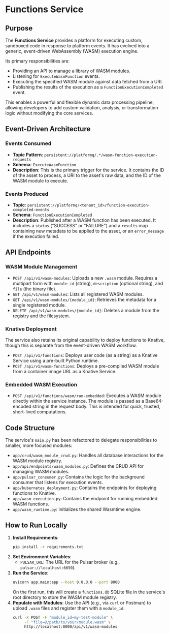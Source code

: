 
# Functions Service

## Purpose

The **Functions Service** provides a platform for executing custom, sandboxed code in response to platform events. It has evolved into a generic, event-driven WebAssembly (WASM) execution engine.

Its primary responsibilities are:
-   Providing an API to manage a library of WASM modules.
-   Listening for `ExecuteWasmFunction` events.
-   Executing the specified WASM module against data fetched from a URI.
-   Publishing the results of the execution as a `FunctionExecutionCompleted` event.

This enables a powerful and flexible dynamic data processing pipeline, allowing developers to add custom validation, analysis, or transformation logic without modifying the core services.

## Event-Driven Architecture

### Events Consumed

-   **Topic Pattern**: `persistent://platformq/.*/wasm-function-execution-requests`
-   **Schema**: `ExecuteWasmFunction`
-   **Description**: This is the primary trigger for the service. It contains the ID of the asset to process, a URI to the asset's raw data, and the ID of the WASM module to execute.

### Events Produced

-   **Topic**: `persistent://platformq/<tenant_id>/function-execution-completed-events`
-   **Schema**: `FunctionExecutionCompleted`
-   **Description**: Published after a WASM function has been executed. It includes a `status` ("SUCCESS" or "FAILURE") and a `results` map containing new metadata to be applied to the asset, or an `error_message` if the execution failed.

## API Endpoints

### WASM Module Management

-   `POST /api/v1/wasm-modules`: Uploads a new `.wasm` module. Requires a multipart form with `module_id` (string), `description` (optional string), and `file` (the binary file).
-   `GET /api/v1/wasm-modules`: Lists all registered WASM modules.
-   `GET /api/v1/wasm-modules/{module_id}`: Retrieves the metadata for a single registered module.
-   `DELETE /api/v1/wasm-modules/{module_id}`: Deletes a module from the registry and the filesystem.

### Knative Deployment

The service also retains its original capability to deploy functions to Knative, though this is separate from the event-driven WASM workflow.

-   `POST /api/v1/functions`: Deploys user code (as a string) as a Knative Service using a pre-built Python runtime.
-   `POST /api/v1/wasm-functions`: Deploys a pre-compiled WASM module from a container image URL as a Knative Service.

### Embedded WASM Execution

-   `POST /api/v1/functions/wasm/run-embedded`: Executes a WASM module directly within the service instance. The module is passed as a Base64-encoded string in the request body. This is intended for quick, trusted, short-lived computations.

## Code Structure

The service's `main.py` has been refactored to delegate responsibilities to smaller, more focused modules:
-   `app/crud/wasm_module_crud.py`: Handles all database interactions for the WASM module registry.
-   `app/api/endpoints/wasm_modules.py`: Defines the CRUD API for managing WASM modules.
-   `app/pulsar_consumer.py`: Contains the logic for the background consumer that listens for execution events.
-   `app/kubernetes_deployment.py`: Contains the endpoints for deploying functions to Knative.
-   `app/wasm_execution.py`: Contains the endpoint for running embedded WASM functions.
-   `app/wasm_runtime.py`: Initializes the shared Wasmtime engine.

## How to Run Locally

1.  **Install Requirements**:
    ```bash
    pip install -r requirements.txt
    ```
2.  **Set Environment Variables**:
    -   `PULSAR_URL`: The URL for the Pulsar broker (e.g., `pulsar://localhost:6650`).
3.  **Run the Service**:
    ```bash
    uvicorn app.main:app --host 0.0.0.0 --port 8000
    ```
    On the first run, this will create a `functions.db` SQLite file in the service's root directory to store the WASM module registry.
4.  **Populate with Modules**: Use the API (e.g., via `curl` or Postman) to upload `.wasm` files and register them with a `module_id`.
    ```bash
    curl -X POST -F "module_id=my-test-module" \
         -F "file=@/path/to/your/module.wasm" \
         http://localhost:8000/api/v1/wasm-modules
    ``` 